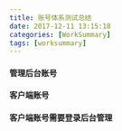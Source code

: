 ```yaml
---
title: 账号体系测试总结
date: 2017-12-11 13:15:18
categories: [WorkSummary]
tags: [worksummary]
---
```


#### 管理后台账号


#### 客户端账号


#### 客户端账号需要登录后台管理


